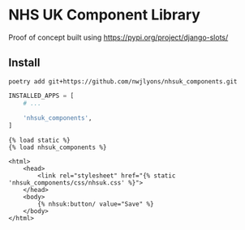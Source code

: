 # NHS UK Component Library

Proof of concept built using https://pypi.org/project/django-slots/

## Install

```shell
poetry add git+https://github.com/nwjlyons/nhsuk_components.git
```

```python
INSTALLED_APPS = [
    # ...
    
    'nhsuk_components',
]
```

```html+django
{% load static %}
{% load nhsuk_components %}

<html>
    <head>
        <link rel="stylesheet" href="{% static 'nhsuk_components/css/nhsuk.css' %}">
    </head>
    <body>
        {% nhsuk:button/ value="Save" %}
    </body>
</html>
```
